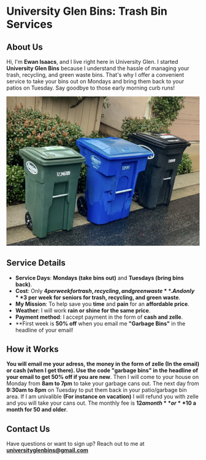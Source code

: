 # University Glen Bins: Trash Bin Services

## About Us
Hi, I'm **Ewan Isaacs**, and I live right here in University Glen. I started **University Glen Bins** because I understand the hassle of managing your trash, recycling, and green waste bins. That's why I offer a convenient service to take your bins out on Mondays and bring them back to your patios on Tuesday. Say goodbye to those early morning curb runs!

![Bins logo](bins.jpg)

## Service Details
- **Service Days**: **Mondays (take bins out)** and **Tuesdays (bring bins back)**.
- **Cost**: Only **$4 per week for trash, recycling, and green waste**. And only **$3 per week for seniors for trash, recycling, and green waste**.
- **My Mission**: To help save you **time** and **pain** for an **affordable price**.
- **Weather**: I will work **rain or shine for the same price**.
- **Payment method**: I accept payment in the form of **cash and zelle**.
- **First week is **50% off** when you email me **"Garbage Bins"** in the headline of your email!

## How it Works 
**You will email me your adress, the money in the form of zelle (In the email) or cash (when I get there). Use the code "garbage bins" in the headline of your email to get 50% off if you are new**. Then I will come to your house on Monday from **8am to 7pm** to take your garbage cans out. The next day from **9:30am to 8pm** on Tuesday to put them back in your patio/garbage bin area. If I am univalible **(For instance on vacation)** I will refund you with zelle and you will take your cans out. The monthly fee is **$12 a month** or **$10 a month for 50 and older**.   


## Contact Us
Have questions or want to sign up? Reach out to me at **universityglenbins@gmail.com**

